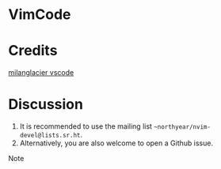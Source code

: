 # VimCode


# Credits

[milanglacier vscode](https://github.com/milanglacier/nvim/tree/vscode?tab=readme-ov-file)

# Discussion

1. It is recommended to use the mailing list `~northyear/nvim-devel@lists.sr.ht`.
2. Alternatively, you are also welcome to open a Github issue.

> [!NOTE]
